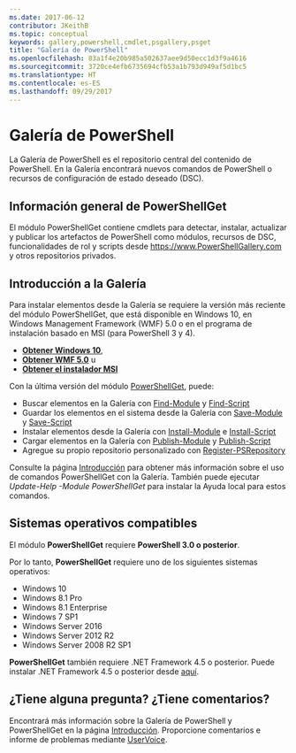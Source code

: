 ```yaml
---
ms.date: 2017-06-12
contributor: JKeithB
ms.topic: conceptual
keywords: gallery,powershell,cmdlet,psgallery,psget
title: "Galería de PowerShell"
ms.openlocfilehash: 83a1f4e20b985a502637aee9d50ecc1d3f9a4616
ms.sourcegitcommit: 3720ce4efb6735694cfb53a1b793d949af5d1bc5
ms.translationtype: HT
ms.contentlocale: es-ES
ms.lasthandoff: 09/29/2017
---
```

# <a name="the-powershell-gallery"></a>Galería de PowerShell

La Galería de PowerShell es el repositorio central del contenido de PowerShell. En la Galería encontrará nuevos comandos de PowerShell o recursos de configuración de estado deseado (DSC).

## <a name="powershellget-overview"></a>Información general de PowerShellGet

El módulo PowerShellGet contiene cmdlets para detectar, instalar, actualizar y publicar los artefactos de PowerShell como módulos, recursos de DSC, funcionalidades de rol y scripts desde https://www.PowerShellGallery.com y otros repositorios privados.

## <a name="getting-started-with-the-gallery"></a>Introducción a la Galería

Para instalar elementos desde la Galería se requiere la versión más reciente del módulo PowerShellGet, que está disponible en Windows 10, en Windows Management Framework (WMF) 5.0 o en el programa de instalación basado en MSI (para PowerShell 3 y 4).

- [**Obtener Windows 10**](http://go.microsoft.com/fwlink/?LinkID=624830&clcid=0x409),
- [**Obtener WMF 5.0**](http://go.microsoft.com/fwlink/?LinkId=398175) u
- [**Obtener el instalador MSI**](http://go.microsoft.com/fwlink/?LinkID=746217&clcid=0x409)

Con la última versión del módulo [PowerShellGet](http://go.microsoft.com/fwlink/?LinkID=760387&clcid=0x409), puede:

-   Buscar elementos en la Galería con [Find-Module](https://go.microsoft.com/fwlink/?LinkId=821658) y [Find-Script](https://go.microsoft.com/fwlink/?LinkId=822322)
-   Guardar los elementos en el sistema desde la Galería con [Save-Module](https://go.microsoft.com/fwlink/?LinkId=821669) y [Save-Script](https://go.microsoft.com/fwlink/?LinkId=822334)
-   Instalar elementos desde la Galería con [Install-Module](https://go.microsoft.com/fwlink/?LinkId=821663) e [Install-Script](https://go.microsoft.com/fwlink/?LinkId=822327)
-   Cargar elementos en la Galería con [Publish-Module](https://go.microsoft.com/fwlink/?LinkId=821666) y [Publish-Script](https://go.microsoft.com/fwlink/?LinkId=822331)
-   Agregue su propio repositorio personalizado con [Register-PSRepository](https://go.microsoft.com/fwlink/?LinkId=821668)

Consulte la página [Introducción](psgallery/psgallery_gettingstarted.md) para obtener más información sobre el uso de comandos PowerShellGet con la Galería. También puede ejecutar *Update-Help -Module PowerShellGet* para instalar la Ayuda local para estos comandos.

## <a name="supported-operating-systems"></a>Sistemas operativos compatibles

El módulo **PowerShellGet** requiere **PowerShell 3.0 o posterior**.

Por lo tanto, **PowerShellGet** requiere uno de los siguientes sistemas operativos:

- Windows 10
- Windows 8.1 Pro
- Windows 8.1 Enterprise
- Windows 7 SP1
- Windows Server 2016
- Windows Server 2012 R2
- Windows Server 2008 R2 SP1

**PowerShellGet** también requiere .NET Framework 4.5 o posterior. Puede instalar .NET Framework 4.5 o posterior desde [aquí](https://msdn.microsoft.com/en-us/library/5a4x27ek.aspx).


## <a name="got-a-question-have-feedback"></a>¿Tiene alguna pregunta? ¿Tiene comentarios?

Encontrará más información sobre la Galería de PowerShell y PowerShellGet en la página [Introducción](psgallery/psgallery_gettingstarted.md). Proporcione comentarios e informe de problemas mediante [UserVoice](http://windowsserver.uservoice.com/forums/301869-powershell).

